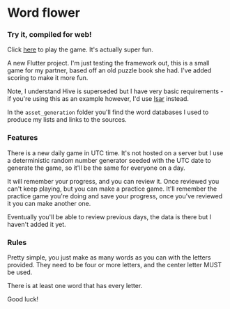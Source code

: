 # Word flower

### Try it, compiled for web!

Click [here](https://dylandhall.github.io/wordflower_web/) to play the game. It's actually super fun.

A new Flutter project. I'm just testing the framework out, this is a small game for my partner, based off an old puzzle book she had. I've added scoring to make it more fun.

Note, I understand Hive is superseded but I have very basic requirements - if you're using this as an example however, I'd use [Isar](https://pub.dev/packages/isar) instead.

In the `asset_generation` folder you'll find the word databases I used to produce my lists and links to the sources.

### Features

There is a new daily game in UTC time. It's not hosted on a server but I use a deterministic random number generator seeded with the UTC date to generate the game, so it'll be the same for everyone on a day.

It will remember your progress, and you can review it. Once reviewed you can't keep playing, but you can make a practice game. It'll remember the practice game you're doing and save your progress, once you've reviewed it you can make another one.

Eventually you'll be able to review previous days, the data is there but I haven't added it yet.

### Rules

Pretty simple, you just make as many words as you can with the letters provided. They need to be four or more letters, and the center letter MUST be used.

There is at least one word that has every letter.

Good luck!
